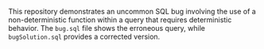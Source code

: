 This repository demonstrates an uncommon SQL bug involving the use of a non-deterministic function within a query that requires deterministic behavior. The `bug.sql` file shows the erroneous query, while `bugSolution.sql` provides a corrected version.